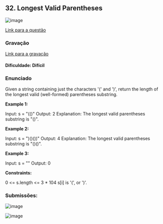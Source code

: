 ## 32. Longest Valid Parentheses

![image](images/title.png)

[Link para a questão](https://leetcode.com/problems/longest-valid-parentheses/description/)

### Gravação

[Link para a gravação](https://youtu.be/6mNtL-Jc5DQ)

#### Dificuldade: Difícil

### Enunciado

Given a string containing just the characters '(' and ')', return the length of the longest valid (well-formed) parentheses 
substring.

**Example 1:**

Input: s = "(()"
Output: 2
Explanation: The longest valid parentheses substring is "()".

**Example 2:**

Input: s = ")()())"
Output: 4
Explanation: The longest valid parentheses substring is "()()".

**Example 3:**

Input: s = ""
Output: 0


**Constraints:**

0 <= s.length <= 3 * 104
s[i] is '(', or ')'.

### Submissões: 

![image](images/submissions.png)

![image](images/accptd.png)